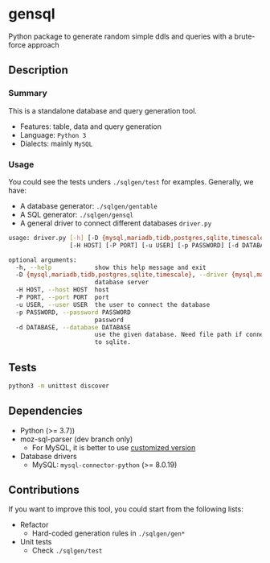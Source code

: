 # gensql
Python package to generate random simple ddls and queries with a brute-force approach

## Description

### Summary
This is a standalone database and query generation tool.
* Features: table, data and query generation
* Language: `Python 3`
* Dialects: mainly `MySQL`

### Usage
You could see the tests unders `./sqlgen/test` for examples. Generally, we have:
* A database generator: `./sqlgen/gentable`
* A SQL generator: `./sqlgen/gensql`
* A general driver to connect different databases `driver.py`
````Bash
usage: driver.py [-h] [-D {mysql,mariadb,tidb,postgres,sqlite,timescale}]
                 [-H HOST] [-P PORT] [-u USER] [-p PASSWORD] [-d DATABASE]

optional arguments:
  -h, --help            show this help message and exit
  -D {mysql,mariadb,tidb,postgres,sqlite,timescale}, --driver {mysql,mariadb,tidb,postgres,sqlite,timescale}
                        database server
  -H HOST, --host HOST  host
  -P PORT, --port PORT  port
  -u USER, --user USER  the user to connect the database
  -p PASSWORD, --password PASSWORD
                        password
  -d DATABASE, --database DATABASE
                        use the given database. Need file path if connecting
                        to sqlite.
````
## Tests
````Bash
python3 -m unittest discover
````

## Dependencies
* Python (>= 3.7))
* moz-sql-parser (dev branch only)
    *  For MySQL, it is better to use [customized version](https://github.com/zhangysh1995/moz-sql-parser)
* Database drivers
    *  MySQL: `mysql-connector-python` (>= 8.0.19)
    
## Contributions
If you want  to improve this tool, you could start from the following lists:
* Refactor
    *  Hard-coded generation rules in `./sqlgen/gen*`
* Unit tests
    *  Check `./sqlgen/test`
